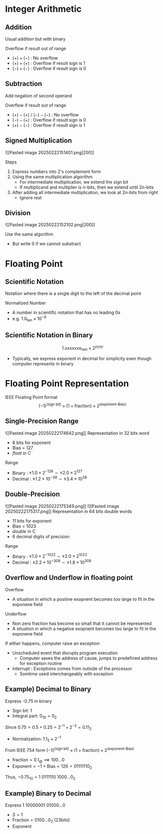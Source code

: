 # Integer Arithmetic
## Addition
Usual addition but with binary

Overflow if result out of range
- $(+)+(-)$ : No overflow
- $(+)+(+)$ : Overflow if result sign is 1
- $(-)+(-)$ : Overflow if result sign is 0

## Subtraction
Add negation of second operand

Overflow if result out of range
- $(+)-(+)$ / $(-)-(-)$ : No overflow
- $(-)-(+)$ : Overflow if result sign is 0
- $(+)-(-)$ : Overflow if result sign is 1

## Signed Multiplication
![[Pasted image 20250222151401.png|200]]

Steps
1. Express numbers into 2's complement form
2. Using the same multiplication algorithm
	- For intermediate multiplication, we extend the sign bit
	- If multiplicand and multiplier is $n$-bits, then we extend until $2n$-bits
3. After adding all intermediate multiplication, we look at $2n$-bits from right
	- Ignore rest

## Division
![[Pasted image 20250222152102.png|200]]

Use the same algorithm
- But write 0 if we cannot substract

# Floating Point
## Scientific Notation
Notation where there is a single digit to the left of the decimal point

Normalized Number
- A number in scientific notation that has no leading 0s
- e.g. $1.0_{\text{ten}}\times10^{-9}$

## Scientific Notation in Binary
$$1.x x x x x x x _{\text{two}}\times{2}^{ y y y y}$$
- Typically, we express exponent in decimal for simplicity even though computer represents in binary

# Floating Point Representation
IEEE Floating Point format
$$(-1)^{\text{(sign bit)}}\times(1+\text{fraction})\times2^{\text{(exponent-Bias)}}$$

## Single-Precision Range
![[Pasted image 20250222174642.png]]
Representation in 32 bits word
- 8 bits for exponent
- Bias = 127
- *float* in C

Range
- Binary : $\pm 1.0\times 2^{-126}\sim \pm 2.0 \times 2^{127}$
- Decimal : $\pm 1.2\times 10^{-38} \sim \pm 3.4\times 10^{38}$

## Double-Precision
![[Pasted image 20250222175349.png]]
![[Pasted image 20250222175317.png]]
Representation in 64 bits double words
- 11 bits for exponent
- Bias = 1023
- *double* in C
- 6 decimal digits of precision

Range
- Binary : $\pm 1.0\times 2^{-1022}\sim \pm 2.0 \times 2^{1023}$
- Decimal : $\pm 2.2\times 10^{-308} \sim \pm 1.8\times 10^{308}$

## Overflow and Underflow in floating point
Overflow
- A situation in which a positive exopnent becomes too large to fit in the exponene field

Underflow
- Non zero fraction has become so small that it cannot be represented
- A situation in which a negative exopnent becomes too large to fit in the exponene field

If either happens, computer raise an exception
- Unscheduled event that disrupts program execution
	- Computer saves the address of cause, jumps to predefined address for exception routine
- Interrupt : Exceptions comes from outside of the processor
	- Somtime used interchangeably with exception

## Example) Decimal to Binary
Express -0.75 in binary
- Sign bit: 1
- Integral part: $0_{10}=0_{2}$

Since $0.75=0.5+0.25 =2^{-1}+2^{-2}=0.11_{2}$
- Normalization: $1.1_{2}\times {2}^{-1}$

From IEEE 754 form $(-1)^{\text{(sign bit)}}\times(1+\text{fraction})\times2^{\text{(exponent-Bias)}}$
- $\text{fraction}=0.1_{@}\implies 100\dots{0}$
- $\text{Exponent}=-1+\text{Bias}=126=01111110_{2}$

Thus, $-0.75_{10}=1\text{ }0111110\text{ }1000\dots0_{2}$

## Example) Binary to Decimal
Express $1\text{ }10000001\text{ }01000\dots 0$
- $S=1$
- $\text{Fraction} = 0100\dots 0_{2}$ (23bits)
- $\text{Exponent}$